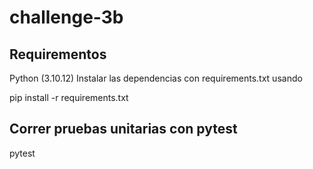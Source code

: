 # challenge-3b


## Requirementos
Python (3.10.12)
Instalar las dependencias con requirements.txt usando

pip install -r requirements.txt


## Correr pruebas unitarias con pytest

pytest